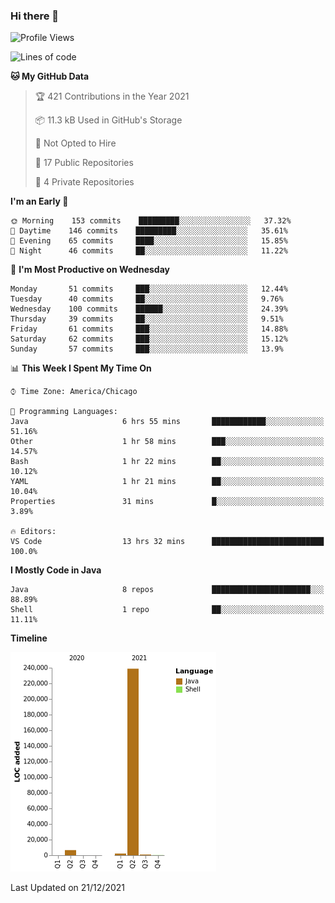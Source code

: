 ### Hi there 👋


<!--START_SECTION:waka-->
![Profile Views](http://img.shields.io/badge/Profile%20Views-0-blue)

![Lines of code](https://img.shields.io/badge/From%20Hello%20World%20I%27ve%20Written-249%20Thousand%20lines%20of%20code-blue)

**🐱 My GitHub Data** 

> 🏆 421 Contributions in the Year 2021
 > 
> 📦 11.3 kB Used in GitHub's Storage 
 > 
> 🚫 Not Opted to Hire
 > 
> 📜 17 Public Repositories 
 > 
> 🔑 4 Private Repositories  
 > 
**I'm an Early 🐤** 

```text
🌞 Morning    153 commits    █████████░░░░░░░░░░░░░░░░   37.32% 
🌆 Daytime    146 commits    █████████░░░░░░░░░░░░░░░░   35.61% 
🌃 Evening    65 commits     ████░░░░░░░░░░░░░░░░░░░░░   15.85% 
🌙 Night      46 commits     ██░░░░░░░░░░░░░░░░░░░░░░░   11.22%

```
📅 **I'm Most Productive on Wednesday** 

```text
Monday       51 commits     ███░░░░░░░░░░░░░░░░░░░░░░   12.44% 
Tuesday      40 commits     ██░░░░░░░░░░░░░░░░░░░░░░░   9.76% 
Wednesday    100 commits    ██████░░░░░░░░░░░░░░░░░░░   24.39% 
Thursday     39 commits     ██░░░░░░░░░░░░░░░░░░░░░░░   9.51% 
Friday       61 commits     ███░░░░░░░░░░░░░░░░░░░░░░   14.88% 
Saturday     62 commits     ███░░░░░░░░░░░░░░░░░░░░░░   15.12% 
Sunday       57 commits     ███░░░░░░░░░░░░░░░░░░░░░░   13.9%

```


📊 **This Week I Spent My Time On** 

```text
⌚︎ Time Zone: America/Chicago

💬 Programming Languages: 
Java                     6 hrs 55 mins       ████████████░░░░░░░░░░░░░   51.16% 
Other                    1 hr 58 mins        ███░░░░░░░░░░░░░░░░░░░░░░   14.57% 
Bash                     1 hr 22 mins        ██░░░░░░░░░░░░░░░░░░░░░░░   10.12% 
YAML                     1 hr 21 mins        ██░░░░░░░░░░░░░░░░░░░░░░░   10.04% 
Properties               31 mins             █░░░░░░░░░░░░░░░░░░░░░░░░   3.89%

🔥 Editors: 
VS Code                  13 hrs 32 mins      █████████████████████████   100.0%

```

**I Mostly Code in Java** 

```text
Java                     8 repos             ██████████████████████░░░   88.89% 
Shell                    1 repo              ██░░░░░░░░░░░░░░░░░░░░░░░   11.11%

```


**Timeline**

![Chart not found](https://raw.githubusercontent.com/powercasgamer/powercasgamer/master/charts/bar_graph.png) 


 Last Updated on 21/12/2021
<!--END_SECTION:waka-->
